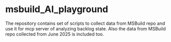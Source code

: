 # msbuild_AI_playground
The repository contains set of scripts to collect data from MSBuild repo and use it for mcp server of analyzing backlog state.
Also the data from MSBuild repo collected from June 2025 is included too.
